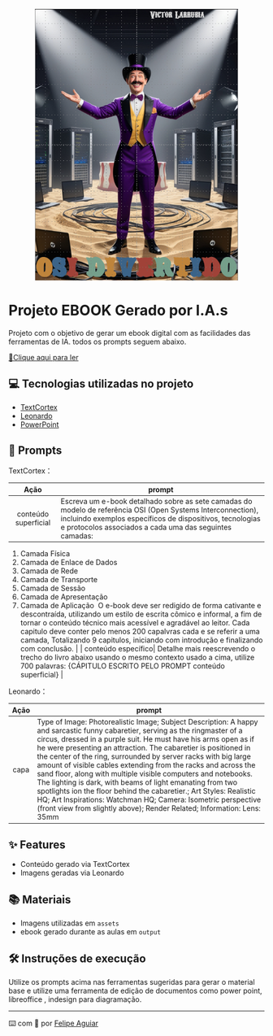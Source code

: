 <p align="center">
<img 
    src="./assets/cover.png"
    width="400"  
/>
</p>

# Projeto EBOOK Gerado por I.A.s


Projeto com o objetivo de gerar um ebook digital com as facilidades das ferramentas de IA. todos os prompts
seguem abaixo.

<a href="https://github.com/felipeAguiarCode/prompts-recipe-to-create-a-ebook/blob/main/output/ebook%20-%20css%20jedi%20output.pdf" title="View PDF now"> 📕Clique aqui para ler</a>

## 💻 Tecnologias utilizadas no projeto

- [TextCortex](https://app.textcortex.com/user/signup?reference_id=Victor_BJAhb) 
- [Leonardo](https://leonardo.ai/)
- [PowerPoint](https://www.microsoft.com/en/microsoft-365/powerpoint)

## 🧠 Prompts


TextCortex：

|   Ação   | prompt                                                                                                                                                                                                                                                                         |
| :------: | ------------------------------------------------------------------------------------------------------------------------------------------------------------------------------------------------------------------------------------------------------------------------------ |
|  conteúdo superficial  | Escreva um e-book detalhado sobre as sete camadas do modelo de referência OSI (Open Systems Interconnection), incluindo exemplos específicos de dispositivos, tecnologias e protocolos associados a cada uma das seguintes camadas:

1. Camada Física
2. Camada de Enlace de Dados
3. Camada de Rede
4. Camada de Transporte
5. Camada de Sessão
6. Camada de Apresentação
7. Camada de Aplicação
﻿
O e-book deve ser redigido de forma cativante e descontraída, utilizando um estilo de escrita cômico e informal, a fim de tornar o conteúdo técnico mais acessível e agradável ao leitor.
Cada capitulo deve conter pelo menos 200 capalvras cada e se referir a uma camada, Totalizando 9 capitulos, iniciando com introdução e finalizando com conclusão.                                                        |
| conteúdo específico| Detalhe mais reescrevendo o trecho do livro abaixo usando o mesmo contexto usado a cima, utilize 700 palavras:
{CÁPITULO ESCRITO PELO PROMPT conteúdo superficial} |


Leonardo：

|  Ação  | prompt                                                                                 |
| :----: | -------------------------------------------------------------------------------------- |
| capa | Type of Image: Photorealistic Image; Subject Description: A happy and sarcastic funny cabaretier, serving as the ringmaster of a circus, dressed in a purple suit. He must have his arms open as if he were presenting an attraction. The cabaretier is positioned in the center of the ring, surrounded by server racks with big large amount of visible cables extending from the racks and across the sand floor, along with multiple visible computers and notebooks. The lighting is dark, with beams of light emanating from two spotlights ion the floor behind the cabaretier.; Art Styles: Realistic HQ; Art Inspirations: Watchman HQ; Camera: Isometric perspective (front view from slightly above); Render Related; Information: Lens: 35mm |

## ✨ Features

- Conteúdo gerado via TextCortex
- Imagens geradas via Leonardo

## 📚 Materiais

- Imagens utilizadas em `assets`
- ebook gerado durante as aulas em `output`

## 🛠️ Instruções de execução

Utilize os prompts acima nas ferramentas sugeridas para gerar o material base e utilize uma ferramenta de edição de documentos como power point, libreoffice , indesign para diagramação.


---

⌨️ com 💜 por [Felipe Aguiar](https://github.com/victorlarrubia)
